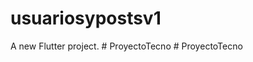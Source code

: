 # usuariosypostsv1

A new Flutter project.
#   P r o y e c t o T e c n o  
 #   P r o y e c t o T e c n o  
 
